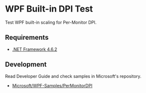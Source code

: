 ﻿# WPF Built-in DPI Test

Test WPF built-in scaling for Per-Monitor DPI.

## Requirements

 * [.NET Framework 4.6.2][1]

## Development

Read Developer Guide and check samples in Microsoft's repository.

 - [Microsoft/WPF-Samples/PerMonitorDPI][2]

[1]: https://blogs.msdn.microsoft.com/dotnet/2016/08/02/announcing-net-framework-4-6-2/
[2]: https://github.com/Microsoft/WPF-Samples/tree/master/PerMonitorDPI
